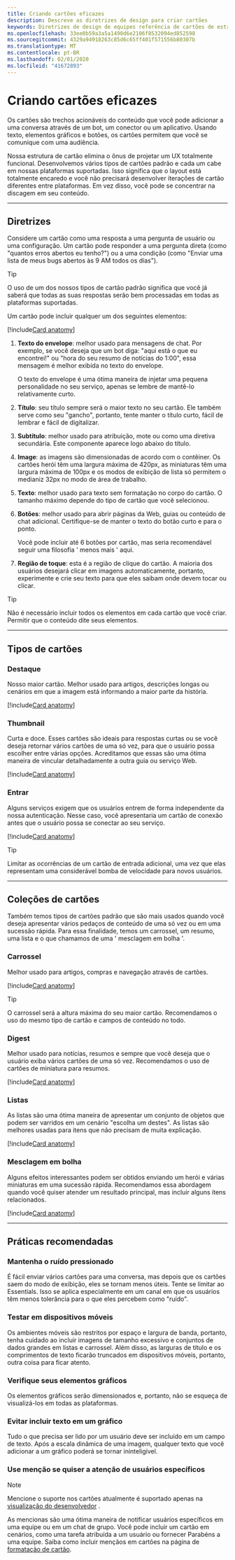 ```yaml
---
title: Criando cartões eficazes
description: Descreve as diretrizes de design para criar cartões
keywords: Diretrizes de design de equipes referência de cartões de estrutura de referência leve
ms.openlocfilehash: 33ee0b59a3a5a1490d6e2106f8532094ed852598
ms.sourcegitcommit: 4329a94918263c85d6c65ff401f571556b80307b
ms.translationtype: MT
ms.contentlocale: pt-BR
ms.lasthandoff: 02/01/2020
ms.locfileid: "41672893"
---
```

# <a name="designing-effective-cards"></a>Criando cartões eficazes

Os cartões são trechos acionáveis do conteúdo que você pode adicionar a uma conversa através de um bot, um conector ou um aplicativo. Usando texto, elementos gráficos e botões, os cartões permitem que você se comunique com uma audiência.

Nossa estrutura de cartão elimina o ônus de projetar um UX totalmente funcional. Desenvolvemos vários tipos de cartões padrão e cada um cabe em nossas plataformas suportadas. Isso significa que o layout está totalmente encaredo e você não precisará desenvolver iterações de cartão diferentes entre plataformas. Em vez disso, você pode se concentrar na discagem em seu conteúdo.

---

## <a name="guidelines"></a>Diretrizes

Considere um cartão como uma resposta a uma pergunta de usuário ou uma configuração. Um cartão pode responder a uma pergunta direta (como "quantos erros abertos eu tenho?") ou a uma condição (como "Enviar uma lista de meus bugs abertos às 9 AM todos os dias").

> [!TIP]
> O uso de um dos nossos tipos de cartão padrão significa que você já saberá que todas as suas respostas serão bem processadas em todas as plataformas suportadas.

Um cartão pode incluir qualquer um dos seguintes elementos:<br />

[!include[Card anatomy](~/includes/design/card-image-anatomy.html)]

1. **Texto do envelope**: melhor usado para mensagens de chat. Por exemplo, se você deseja que um bot diga: "aqui está o que eu encontrei!" ou "hora do seu resumo de notícias do 1:00", essa mensagem é melhor exibida no texto do envelope.

   O texto do envelope é uma ótima maneira de injetar uma pequena personalidade no seu serviço, apenas se lembre de mantê-lo relativamente curto.

2. **Título**: seu título sempre será o maior texto no seu cartão. Ele também serve como seu "gancho", portanto, tente manter o título curto, fácil de lembrar e fácil de digitalizar.

3. **Subtítulo**: melhor usado para atribuição, mote ou como uma diretiva secundária. Este componente aparece logo abaixo do título.

4. **Image**: as imagens são dimensionadas de acordo com o contêiner. Os cartões herói têm uma largura máxima de 420px, as miniaturas têm uma largura máxima de 100px e os modos de exibição de lista só permitem o medianiz 32px no modo de área de trabalho.

5. **Texto**: melhor usado para texto sem formatação no corpo do cartão. O tamanho máximo depende do tipo de cartão que você selecionou.

6. **Botões**: melhor usado para abrir páginas da Web, guias ou conteúdo de chat adicional. Certifique-se de manter o texto do botão curto e para o ponto.

   Você pode incluir até 6 botões por cartão, mas seria recomendável seguir uma filosofia ' menos mais ' aqui.

7. **Região de toque**: esta é a região de clique do cartão. A maioria dos usuários desejará clicar em imagens automaticamente, portanto, experimente e crie seu texto para que eles saibam onde devem tocar ou clicar.

> [!TIP]
> Não é necessário incluir todos os elementos em cada cartão que você criar. Permitir que o conteúdo dite seus elementos.

---

## <a name="types-of-cards"></a>Tipos de cartões

### <a name="hero"></a>Destaque

Nosso maior cartão. Melhor usado para artigos, descrições longas ou cenários em que a imagem está informando a maior parte da história.

[!include[Card anatomy](~/includes/design/card-image-hero.html)]

### <a name="thumbnail"></a>Thumbnail

Curta e doce. Esses cartões são ideais para respostas curtas ou se você deseja retornar vários cartões de uma só vez, para que o usuário possa escolher entre várias opções. Acreditamos que essas são uma ótima maneira de vincular detalhadamente a outra guia ou serviço Web.

[!include[Card anatomy](~/includes/design/card-image-thumbnail.html)]

### <a name="sign-in"></a>Entrar

Alguns serviços exigem que os usuários entrem de forma independente da nossa autenticação. Nesse caso, você apresentaria um cartão de conexão antes que o usuário possa se conectar ao seu serviço.

[!include[Card anatomy](~/includes/design/card-image-signin.html)]

> [!TIP]
> Limitar as ocorrências de um cartão de entrada adicional, uma vez que elas representam uma considerável bomba de velocidade para novos usuários.

---

## <a name="card-collections"></a>Coleções de cartões

Também temos tipos de cartões padrão que são mais usados quando você deseja apresentar vários pedaços de conteúdo de uma só vez ou em uma sucessão rápida. Para essa finalidade, temos um carrossel, um resumo, uma lista e o que chamamos de uma ' mesclagem em bolha '.

### <a name="carousel"></a>Carrossel

Melhor usado para artigos, compras e navegação através de cartões.

[!include[Card anatomy](~/includes/design/card-image-carousel.html)]

> [!TIP]
> O carrossel será a altura máxima do seu maior cartão. Recomendamos o uso do mesmo tipo de cartão e campos de conteúdo no todo.

### <a name="digest"></a>Digest

Melhor usado para notícias, resumos e sempre que você deseja que o usuário exiba vários cartões de uma só vez. Recomendamos o uso de cartões de miniatura para resumos.

[!include[Card anatomy](~/includes/design/card-image-digest.html)]

### <a name="lists"></a>Listas

As listas são uma ótima maneira de apresentar um conjunto de objetos que podem ser varridos em um cenário "escolha um destes". As listas são melhores usadas para itens que não precisam de muita explicação.

[!include[Card anatomy](~/includes/design/card-image-list.html)]

### <a name="bubble-merge"></a>Mesclagem em bolha

Alguns efeitos interessantes podem ser obtidos enviando um herói e várias miniaturas em uma sucessão rápida. Recomendamos essa abordagem quando você quiser atender um resultado principal, mas incluir alguns itens relacionados.

[!include[Card anatomy](~/includes/design/card-image-bubble-merge.html)]

---

## <a name="best-practices"></a>Práticas recomendadas

### <a name="keep-the-noise-down"></a>Mantenha o ruído pressionado

É fácil enviar vários cartões para uma conversa, mas depois que os cartões saem do modo de exibição, eles se tornam menos úteis. Tente se limitar ao Essentials. Isso se aplica especialmente em um canal em que os usuários têm menos tolerância para o que eles percebem como "ruído".

### <a name="test-on-mobile"></a>Testar em dispositivos móveis

Os ambientes móveis são restritos por espaço e largura de banda, portanto, tenha cuidado ao incluir imagens de tamanho excessivo e conjuntos de dados grandes em listas e carrossel. Além disso, as larguras de título e os comprimentos de texto ficarão truncados em dispositivos móveis, portanto, outra coisa para ficar atento.

### <a name="check-your-graphics"></a>Verifique seus elementos gráficos

Os elementos gráficos serão dimensionados e, portanto, não se esqueça de visualizá-los em todas as plataformas.

### <a name="avoid-including-text-in-a-graphic"></a>Evitar incluir texto em um gráfico

Tudo o que precisa ser lido por um usuário deve ser incluído em um campo de texto. Após a escala dinâmica de uma imagem, qualquer texto que você adicionar a um gráfico poderá se tornar ininteligível.

### <a name="use-mentions-if-you-want-the-attention-of-specific-users"></a>Use menção se quiser a atenção de usuários específicos

> [!NOTE]
> Mencione o suporte nos cartões atualmente é suportado apenas na [visualização do desenvolvedor](~/resources/dev-preview/developer-preview-intro.md) .

As mencionas são uma ótima maneira de notificar usuários específicos em uma equipe ou em um chat de grupo. Você pode incluir um cartão em cenários, como uma tarefa atribuída a um usuário ou fornecer Parabéns a uma equipe. Saiba como incluir mençãos em cartões na página de [formatação de cartão](~/task-modules-and-cards/cards/cards-format.md). 
